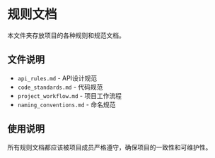 # 规则文档

本文件夹存放项目的各种规则和规范文档。

## 文件说明

- `api_rules.md` - API设计规范
- `code_standards.md` - 代码规范
- `project_workflow.md` - 项目工作流程
- `naming_conventions.md` - 命名规范

## 使用说明

所有规则文档都应该被项目成员严格遵守，确保项目的一致性和可维护性。
